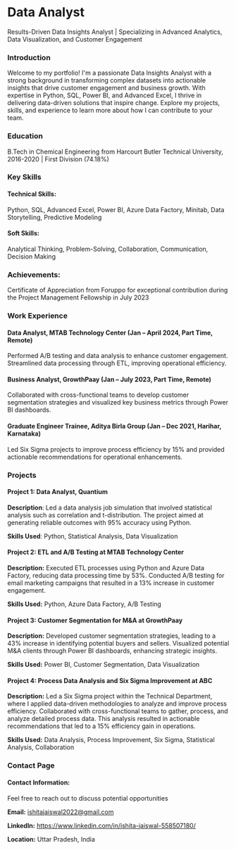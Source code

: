 # Data Analyst
Results-Driven Data Insights Analyst | Specializing in Advanced Analytics, Data Visualization, and Customer Engagement

### Introduction
Welcome to my portfolio! I'm a passionate Data Insights Analyst with a strong background in transforming complex datasets into actionable insights that drive customer engagement and business growth. With expertise in Python, SQL, Power BI, and Advanced Excel, I thrive in delivering data-driven solutions that inspire change. Explore my projects, skills, and experience to learn more about how I can contribute to your team.
### Education
B.Tech in Chemical Engineering from Harcourt Butler Technical University, 2016-2020 | First Division (74.18%)

### Key Skills

#### Technical Skills:
Python, SQL, Advanced Excel, Power BI, Azure Data Factory, Minitab, Data Storytelling, Predictive Modeling
#### Soft Skills:
Analytical Thinking, Problem-Solving, Collaboration, Communication, Decision Making

### Achievements:
Certificate of Appreciation from Foruppo for exceptional contribution during the Project Management Fellowship in July 2023

### Work Experience
#### Data Analyst, MTAB Technology Center (Jan – April 2024, Part Time, Remote)
Performed A/B testing and data analysis to enhance customer engagement. Streamlined data processing through ETL, improving operational efficiency.
#### Business Analyst, GrowthPaay (Jan – July 2023, Part Time, Remote)
Collaborated with cross-functional teams to develop customer segmentation strategies and visualized key business metrics through Power BI dashboards.
#### Graduate Engineer Trainee, Aditya Birla Group (Jan – Dec 2021, Harihar, Karnataka)
Led Six Sigma projects to improve process efficiency by 15% and provided actionable recommendations for operational enhancements.

### Projects

#### Project 1: Data Analyst, Quantium
**Description**: Led a data analysis job simulation that involved statistical analysis such as correlation and t-distribution. The project aimed at generating reliable outcomes with 95% accuracy using Python.

**Skills Used**: Python, Statistical Analysis, Data Visualization

#### Project 2: ETL and A/B Testing at MTAB Technology Center
**Description:** Executed ETL processes using Python and Azure Data Factory, reducing data processing time by 53%. Conducted A/B testing for email marketing campaigns that resulted in a 13% increase in customer engagement.

**Skills Used:** Python, Azure Data Factory, A/B Testing

#### Project 3: Customer Segmentation for M&A at GrowthPaay
**Description:** Developed customer segmentation strategies, leading to a 43% increase in identifying potential buyers and sellers. Visualized potential M&A clients through Power BI dashboards, enhancing strategic insights.

**Skills Used:** Power BI, Customer Segmentation, Data Visualization

#### Project 4: Process Data Analysis and Six Sigma Improvement at ABC
**Description:** Led a Six Sigma project within the Technical Department, where I applied data-driven methodologies to analyze and improve process efficiency. Collaborated with cross-functional teams to gather, process, and analyze detailed process data. This analysis resulted in actionable recommendations that led to a 15% efficiency gain in operations.

**Skills Used:** Data Analysis, Process Improvement, Six Sigma, Statistical Analysis, Collaboration

### Contact Page
#### Contact Information:
Feel free to reach out to discuss potential opportunities

**Email:** ishitajaiswal2022@gmail.com

**LinkedIn:** https://www.linkedin.com/in/ishita-jaiswal-558507180/

**Location:** Uttar Pradesh, India


